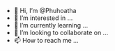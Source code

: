 - 👋 Hi, I’m @Phuhoatha
- 👀 I’m interested in ...
- 🌱 I’m currently learning ...
- 💞️ I’m looking to collaborate on ...
- 📫 How to reach me ...

<!---
Phuhoatha/Phuhoatha is a ✨ special ✨ repository because its `README.md` (this file) appears on your GitHub profile.
You can click the Preview link to take a look at your changes.
--->
